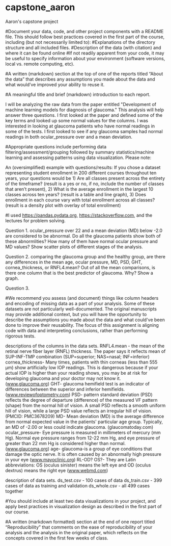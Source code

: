 # capstone_aaron
 Aaron's capstone project


#Document your data, code, and other project components with a README file. This should follow best practices covered in the first part of the course, including (but not necessarily limited to):
#Explanations of the directory structure and all included files.
#Description of the data (with citation) and where it can be found online
#If not readily apparent from your code, it may be useful to specify information about your environment (software versions, local vs. remote computing, etc).

#A written (markdown) section at the top of one of the reports titled “About the data” that describes any assumptions you made about the data and what would’ve improved your ability to reuse it.

#A meaningful title and brief (markdown) introduction to each report.



I will be analyzing the raw data from the paper entitled "Development of machine learning models for diagnosis of glaucoma." This analysis will help answer three questions. I first looked at the paper and defined some of the key terms and looked up some normal values for the columns. I was interested in looking at glaucoma patients who have normal readings in some of the tests. I first looked to see if any glaucoma samples had normal readings in both ocular_pressure over and a mean deviation. 


#Appropriate questions include performing data filtering/assessment/grouping followed by summary statistics/machine learning and assessing patterns using data visualization. Please note:

An (oversimplified) example with questions/results: If you chose a dataset representing student enrollment in 200 different courses throughout ten years, your questions would be 1) Are all classes present across the entirety of the timeframe? (result is a yes or no, if no, include the number of classes that aren’t present), 2) What is the average enrollment in the largest 10 classes across ten years? (result is a table and line graph), 3) Does enrollment in each course vary with total enrollment across all classes? (result is a density plot with overlay of total enrollment)

#I used https://pandas.pydata.org, https://stackoverflow.com, and the lectures for problem solving.

Question 1. ocular_pressure over 22 and a mean deviation (MD) below -2.0 are considered to be abnormal. Do all the glaucoma patients show both of these abnormlities? How many of them have normal ocular pressure and MD values? Show scatter plots of different stages of the analysis. 


Question 2. comparing the glaucoma group and the healthy group, are there any differences in the mean age, ocular pressure, MD, PSD, GHT, cornea_thickness, or RNFL4.mean? Out of all the mean comparisons, is there one column that is the best predictor of glaucoma. Why? Show a graph.  
 

Question 3. 


#We recommend you assess (and document) things like column headers and encoding of missing data as a part of your analysis. Some of these datasets are not particularly well-documented. The original manuscripts may provide additional context, but you will have the opportunity to describe the assumptions you made about the data and what could've been done to improve their reusability. The focus of this assignment is aligning code with data and interpreting conclusions, rather than performing rigorous tests.

descriptions of the columns in the data sets.
RNFL4.mean - the mean of the retinal nerve fiber layer (RNFL) thickness. The paper says it reflects mean of SUP-INF-TMP combination (SUP=superior; NAS=nasal; INF=inferior)
cornea_thickness- Many times, patients with thin corneas (less than 555 µm) show artificially low IOP readings. This is dangerous because if your actual IOP is higher than your reading shows, you may be at risk for developing glaucoma and your doctor may not know it. (www.glaucoma.org)
GHT- glaucoma hemifield test is an indicator of differences between the superior and inferior hemifields. (www.reviewofoptometry.com)
PSD- pattern standard deviation (PSD) reflects the degree of departure (difference) of the measured VF pattern (shape) from the normal hill of vision. A small PSD reflects a smooth uniform hill of vision, while a large PSD value reflects an irregular hill of vision. (PMCID: PMC3678209)
MD- Mean deviation (MD) is the average difference from normal expected value in the patients' particular age group. Typically, an MD of -2.00 or less could indicate glaucoma. (glaucomatoday.com)
ocular_pressure- Eye pressure is measured in millimeters of mercury (mm Hg). Normal eye pressure ranges from 12-22 mm Hg, and eye pressure of greater than 22 mm Hg is considered higher than normal.(www.glaucoma.org)
age-
glaucoma-is a group of eye conditions that damage the optic nerve. It is often caused by an abnormally high pressure in your eye (www.mayoclinic.org)
RL-OD? OS?- They are Latin abbreviations: OS (oculus sinister) means the left eye and OD (oculus dextrus) means the right eye (www.webmd.com)

description of data sets. 
ds_test.csv - 100 cases of data
ds_train.csv - 399 cases of data as training and validation
ds_whole.csv - all 499 cases together

#You should include at least two data visualizations in your project, and apply best practices in visualization design as described in the first part of our course.

#A written (markdown formatted) section at the end of one report titled “Reproducibility” that comments on the ease of reproducibility of your analysis and the analysis in the original paper, which reflects on the concepts covered in the first few weeks of class.